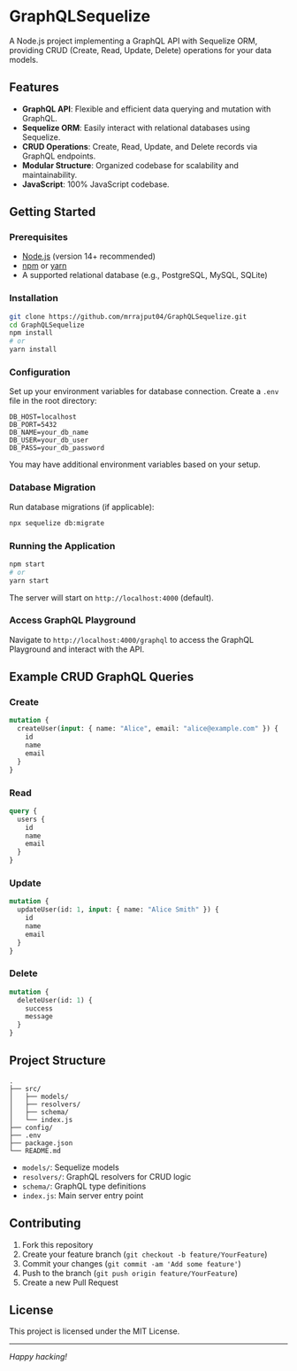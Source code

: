 # GraphQLSequelize

A Node.js project implementing a GraphQL API with Sequelize ORM, providing CRUD (Create, Read, Update, Delete) operations for your data models.

## Features

- **GraphQL API**: Flexible and efficient data querying and mutation with GraphQL.
- **Sequelize ORM**: Easily interact with relational databases using Sequelize.
- **CRUD Operations**: Create, Read, Update, and Delete records via GraphQL endpoints.
- **Modular Structure**: Organized codebase for scalability and maintainability.
- **JavaScript**: 100% JavaScript codebase.

## Getting Started

### Prerequisites

- [Node.js](https://nodejs.org/) (version 14+ recommended)
- [npm](https://www.npmjs.com/) or [yarn](https://yarnpkg.com/)
- A supported relational database (e.g., PostgreSQL, MySQL, SQLite)

### Installation

```bash
git clone https://github.com/mrrajput04/GraphQLSequelize.git
cd GraphQLSequelize
npm install
# or
yarn install
```

### Configuration

Set up your environment variables for database connection. Create a `.env` file in the root directory:

```
DB_HOST=localhost
DB_PORT=5432
DB_NAME=your_db_name
DB_USER=your_db_user
DB_PASS=your_db_password
```

You may have additional environment variables based on your setup.

### Database Migration

Run database migrations (if applicable):

```bash
npx sequelize db:migrate
```

### Running the Application

```bash
npm start
# or
yarn start
```

The server will start on `http://localhost:4000` (default).

### Access GraphQL Playground

Navigate to `http://localhost:4000/graphql` to access the GraphQL Playground and interact with the API.

## Example CRUD GraphQL Queries

### Create

```graphql
mutation {
  createUser(input: { name: "Alice", email: "alice@example.com" }) {
    id
    name
    email
  }
}
```

### Read

```graphql
query {
  users {
    id
    name
    email
  }
}
```

### Update

```graphql
mutation {
  updateUser(id: 1, input: { name: "Alice Smith" }) {
    id
    name
    email
  }
}
```

### Delete

```graphql
mutation {
  deleteUser(id: 1) {
    success
    message
  }
}
```

## Project Structure

```
.
├── src/
│   ├── models/
│   ├── resolvers/
│   ├── schema/
│   └── index.js
├── config/
├── .env
├── package.json
└── README.md
```

- `models/`: Sequelize models
- `resolvers/`: GraphQL resolvers for CRUD logic
- `schema/`: GraphQL type definitions
- `index.js`: Main server entry point

## Contributing

1. Fork this repository
2. Create your feature branch (`git checkout -b feature/YourFeature`)
3. Commit your changes (`git commit -am 'Add some feature'`)
4. Push to the branch (`git push origin feature/YourFeature`)
5. Create a new Pull Request

## License

This project is licensed under the MIT License.

---

*Happy hacking!*
